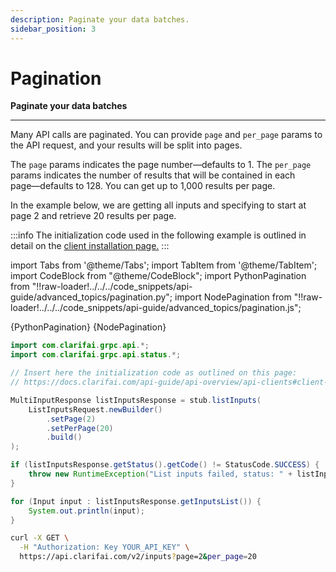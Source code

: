 ```yaml
---
description: Paginate your data batches.
sidebar_position: 3
---
```


# Pagination

**Paginate your data batches**
<hr />

Many API calls are paginated. You can provide `page` and `per_page` params to the API request, and your results will be split into pages. 

The `page` params indicates the page number⁠—defaults to 1. The `per_page` params indicates the number of results that will be contained in each page⁠—defaults to 128. You can get up to 1,000 results per page. 

In the example below, we are getting all inputs and specifying to start at page 2 and retrieve 20 results per page.


:::info
The initialization code used in the following example is outlined in detail on the [client installation page.](https://docs.clarifai.com/api-guide/api-overview/api-clients#client-installation-instructions)
:::


import Tabs from '@theme/Tabs';
import TabItem from '@theme/TabItem';
import CodeBlock from "@theme/CodeBlock";
import PythonPagination from "!!raw-loader!../../../code_snippets/api-guide/advanced_topics/pagination.py";
import NodePagination from "!!raw-loader!../../../code_snippets/api-guide/advanced_topics/pagination.js";

<Tabs>

<TabItem value="python" label="Python" default>
    <CodeBlock className="language-python">{PythonPagination}</CodeBlock>
</TabItem>

<TabItem value="nodejs" label="NodeJS" default>
    <CodeBlock className="language-javascript">{NodePagination}</CodeBlock>
</TabItem>

<TabItem value="java" label="Java" default>

```java
import com.clarifai.grpc.api.*;
import com.clarifai.grpc.api.status.*;

// Insert here the initialization code as outlined on this page:
// https://docs.clarifai.com/api-guide/api-overview/api-clients#client-installation-instructions

MultiInputResponse listInputsResponse = stub.listInputs(
    ListInputsRequest.newBuilder()
        .setPage(2)
        .setPerPage(20)
        .build()
);

if (listInputsResponse.getStatus().getCode() != StatusCode.SUCCESS) {
    throw new RuntimeException("List inputs failed, status: " + listInputsResponse.getStatus());
}

for (Input input : listInputsResponse.getInputsList()) {
    System.out.println(input);
}
```
</TabItem>

<TabItem value="curl" label="cURL" default>

```bash
curl -X GET \
  -H "Authorization: Key YOUR_API_KEY" \
  https://api.clarifai.com/v2/inputs?page=2&per_page=20
```
</TabItem>
</Tabs>

